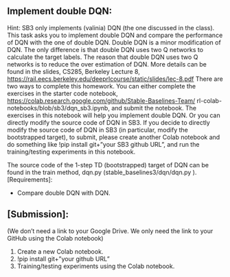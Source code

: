 ## Implement double DQN:
Hint: SB3 only implements (valinia) DQN (the one discussed in the class). This task asks you to implement double DQN and compare the performance of DQN with the one of double DQN. Double DQN is a minor modification of DQN. The only difference is that double DQN uses two Q networks to calculate the target labels. The reason that double DQN uses two Q networks is to reduce the over estimation of DQN. More details can be found in the slides, CS285, Berkeley Lecture 8, https://rail.eecs.berkeley.edu/deeprlcourse/static/slides/lec-8.pdf
There are two ways to complete this homework. You can either complete the exercises in the starter code notebook, https://colab.research.google.com/github/Stable-Baselines-Team/ rl-colab-notebooks/blob/sb3/dqn_sb3.ipynb, and submit the notebook. The exercises in this notebook will help you implement double DQN. Or you can directly modify the source code of DQN in SB3. If you decide to directly modify the source code of DQN in SB3 (in particular, modify the bootstrapped target), to submit, please create another Colab notebook and do something like !pip install git+”your SB3 github URL”, and run the training/testing experiments in this notebook.
   
 The source code of the 1-step TD (bootstrapped) target of DQN can be found in the train method, dqn.py (stable_baselines3/dqn/dqn.py ).
[Requirements]:
- Compare double DQN with DQN.


## [Submission]:
(We don’t need a link to your Google Drive. We only need the link to your GitHub using the Colab notebook)
1. Create a new Colab notebook.
2. !pip install git+”your github URL”
3. Training/testing experiments using the Colab notebook.
